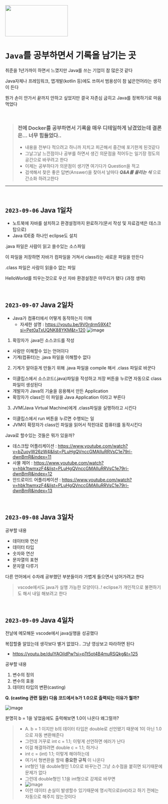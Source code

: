 <img src="https://venturebeat.com/wp-content/uploads/2015/12/oracle-java-e1450723340931.jpg?w=1200&strip=all" width="200" height="100">



# `Java`를 공부하면서 기록을 남기는 곳

취준을 1년가까이 하면서 느꼈지만 Java를 쓰는 기업이 참 많은것 같다

Java자체나 프레임워크, 앱개발(kotlin 등)에도 쓰여서 범용성이 참 넓은언어라는 생각이 든다

뭔가 손이 안가서 끝까지 안하고 싶었지만 결국 자존심 굽히고 Java를 정복하기로 마음먹었다

<br>

>### 전에 Docker를 공부하면서 기록을 매우 디테일하게 남겼었는데 결론은... 너무 힘들었다..
>- 내용을 전부다 적으려고 하니까 지치고 피곤해서 중간에 포기한게 된것같다
>- 그날그날 느낀점이나 공부를 하면서 생긴 의문점을 적어두는 일기장 정도의 공간으로 바꾸려고 한다
>- 이제는 공부하다가 의문점이 생기면 여기다가 Question을 적고
>- 검색해서 찾은 좋은 답변(Answer)을 찾아서 날마다 ___Q&A를 올리는 식___ 으로 간소화 하려고한다

<hr><br>

## `2023-09-06` Java 1일차
- 노트북에 자바를 설치하고 환경설정까지 완료하기(문서 작성 및 자료검색은 데스크탑으로)
- Java IDE중 하나인 eclipse도 설치

.java 파일은 사람이 읽고 쓸수있는 소스파일

이 파일을 저장하면 자바가 컴파일을 거쳐서 class라는 새로운 파일을 만든다

.class 파일은 사람이 읽을수 없는 파일

HelloWorld를 띄우는것으로 우선 자바 환경설정은 마무리가 됐다 (과정 생략)

<br>

## `2023-09-07` Java 2일차
- Java가 컴퓨터에서 어떻게 동작하는지 이해
  - 자세한 설명 : https://youtu.be/9V0rdrm59X4?si=Pet0aTxUQNK88YKM&t=120
![image](https://github.com/sonkeehoon/Java/assets/81700507/f3dc0d98-eb11-4b63-a535-c8bc3c50a886)

1. 확장자가 .java인 소스코드를 작성
  - 사람만 이해할수 있는 언어이다
  - 기계(컴퓨터)는 .java 파일을 이해할수 없다
2. 기계가 알아듣게 만들기 위해 .java 파일을 compile 해서 .class 파일로 바꾼다
- 이클립스에서 소스코드(.java)파일을 작성하고 저장 버튼을 누르면 자동으로 class파일이 생성된다
- 개발자가 Java의 기술을 응용해서 만든 Application
- 확장자가 class인 이 파일을 Java Application 이라고 부른다
3. JVM(Java Virtual Machine)에게 .class파일을 실행하라고 시킨다
- 이클립스에서 run 버튼을 누르면 수행되는 일
- JVM이 확장자가 class인 파일을 읽어서 적힌대로 컴퓨터를 동작시킨다

Java로 할수있는 것들은 뭐가 있을까?
- 데스크탑 어플리케이션 : https://www.youtube.com/watch?v=bZuoyW26zW4&list=PLuHgQVnccGMAIluRRVsC1e79ri-dwnBmR&index=11
- 사물 제어 : https://www.youtube.com/watch?v=hbk1twmxzF4&list=PLuHgQVnccGMAIluRRVsC1e79ri-dwnBmR&index=12
- 안드로이드 어플리케이션 : https://www.youtube.com/watch?v=hbk1twmxzF4&list=PLuHgQVnccGMAIluRRVsC1e79ri-dwnBmR&index=13

<br>

## `2023-09-08` Java 3일차
공부할 내용
- 데이터와 연산
- 데이터 타입
- 숫자와 연산
- 문자열의 표현
- 문자열 다루기

다른 언어에서 수차례 공부했던 부분들이라 가볍게 들으면서 넘어가려고 한다

> vscode에서도 java가 실행 가능한 모양이다..! eclipse가 개인적으로 불편하기도 해서 내일 해보려고 한다

<br>

## `2023-09-09` Java 4일차
전날에 메모해둔 vscode에서 java실행을 성공했다

복잡할줄 알았는데 생각보다 별거 없었다.. 그냥 영상보고 따라하면 된다
- https://youtu.be/dulYAOildPw?si=pTt5ot4B4muRSQkg&t=125

공부할 내용
1. 변수의 정의
2. 변수의 효용
3. 데이터 타입의 변환(casting)

__Q. (casting 관련 질문) 다음 코드에서 b가 1.0으로 출력되는 이유가 뭘까?__

![image](https://github.com/sonkeehoon/Java/assets/81700507/81504c5f-2dfb-4b39-b651-ba5d2d1ff5dd)

분명히 b = 1을 넣었음에도 출력해보면 1.0이 나온다 왜그럴까?

>- A. b = 1 이지만 b의 데이터 타입은 double로 선언됐기 때문에 1이 아닌 1.0으로 자동 변환해준다
>- 그런데 거꾸로 int c = 1.1; 이렇게 선언하면 에러가 난다
>- 이걸 해결하려면 double c = 1.1; 하거나
>- int c = (int) 1.1; 이렇게 해야하는데
>- 여기서 형변환을 할때 __중요한 규칙__ 이 나온다
>- int형인 1을 double형인 1.0으로 바꾸는건 그냥 소수점을 붙히면 되기때문에 문제가 없다
>- 그런데 double형인 1.1을 int형으로 강제로 바꾸면
>- ![image](https://github.com/sonkeehoon/Java/assets/81700507/7aaff8f4-8f7c-4351-a834-6213dbce1eee)
>- 이런 데이터 손실이 발생할수 있기때문에 명시적으로(int)라고 하기 전에는 자동으로 해주지 않는것이다














